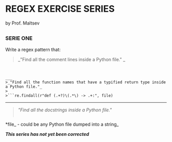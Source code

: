# REGEX EXERCISE SERIES 
by Prof. Maltsev

##

### SERIE ONE
Write a regex pattern that:

>_"Find all the comment lines inside a Python file." _

>```re.findall(r"(#.*)\n",file)
```

___
>_"Find all the function names that have a typified return type inside a Python file."_
>
>```re.findall(r"def (.+?)\(.*\) -> .+:", file)
```

___
>_"Find all the docstrings inside a Python file."_
>
>```re.findall(r"(\"\"\"[\S\s]+?\"\"\")", file)
>```

*file_ - could be any Python file dumped into a string_

__*This series has not yet been corrected*__


